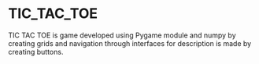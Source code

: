 # TIC_TAC_TOE
TIC TAC TOE is game developed using Pygame module and numpy by creating grids and navigation through interfaces for description is made by creating buttons.
